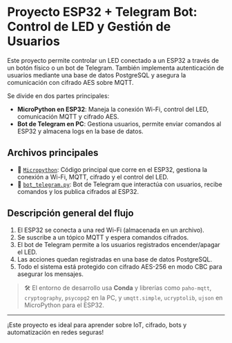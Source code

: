 # Proyecto ESP32 + Telegram Bot: Control de LED y Gestión de Usuarios

Este proyecto permite controlar un LED conectado a un ESP32 a través de un botón físico o un bot de Telegram. También implementa autenticación de usuarios mediante una base de datos PostgreSQL y asegura la comunicación con cifrado AES sobre MQTT.

Se divide en dos partes principales:
- **MicroPython en ESP32**: Maneja la conexión Wi-Fi, control del LED, comunicación MQTT y cifrado AES.
- **Bot de Telegram en PC**: Gestiona usuarios, permite enviar comandos al ESP32 y almacena logs en la base de datos.

## Archivos principales

- 🔌 [`Micropython`](./especializacionESP/readme.md): Código principal que corre en el ESP32, gestiona la conexión a Wi-Fi, MQTT, cifrado y el control del LED.
- 🤖 [`bot_telegram.py`](./especializacionIoT/readme.md): Bot de Telegram que interactúa con usuarios, recibe comandos y los publica cifrados al ESP32.

## Descripción general del flujo

1. El ESP32 se conecta a una red Wi-Fi (almacenada en un archivo).
2. Se suscribe a un tópico MQTT y espera comandos cifrados.
3. El bot de Telegram permite a los usuarios registrados encender/apagar el LED.
4. Las acciones quedan registradas en una base de datos PostgreSQL.
5. Todo el sistema está protegido con cifrado AES-256 en modo CBC para asegurar los mensajes.

> 🛠 El entorno de desarrollo usa **Conda** y librerías como `paho-mqtt`, `cryptography`, `psycopg2` en la PC, y `umqtt.simple`, `ucryptolib`, `ujson` en MicroPython para el ESP32.

---

¡Este proyecto es ideal para aprender sobre IoT, cifrado, bots y automatización en redes seguras!
